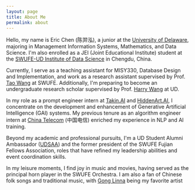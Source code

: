 ```yaml
---
layout: page
title: About Me
permalink: about
---
```


Hello, my name is Eric Chen (陈羿泓), a junior at the [University of Delaware](https://lerner.udel.edu), majoring in Management Information Systems, Mathematics, and Data Science. I'm also enrolled as a JEI (Joint Educational Institute) student at the [SWUFE-UD Institute of Data Science](https://dids.swufe.edu.cn) in Chengdu, China.

Currently, I serve as a teaching assistant for MISY330, Database Design and Implementation, and work as a research assistant supervised by Prof. [Tao Wang](https://gk.swufe.edu.cn/info/1083/1296.htm) at SWUFE. Additionally, I'm preparing to become an undergraduate research scholar supervised by Prof. [Harry Wang](http://harrywang.me) at UD.

In my role as a prompt engineer intern at [Takin.AI](https://takin.ai) and [HiddenArt.AI](https://hiddenart.ai), I concentrate on the development and enhancement of Generative Artificial Intelligence (GAI) systems. My previous tenure as an algorithm engineer intern at [China Telecom](http://www.ffcs.cn) (中国电信) enriched my experience in NLP and AI training.

Beyond my academic and professional pursuits, I'm a UD Student Alumni Ambassador ([UDSAA](https://www.udel.edu/alumni-friends/connect/students/student-alumni-ambassadors/)) and the former president of the SWUFE Fujian Fellows Association, roles that have refined my leadership abilities and event coordination skills.

In my leisure moments, I find joy in music and movies, having served as the principal horn player in the SWUFE Orchestra. I am also a fan of Chinese folk songs and traditional music, with [Gong Linna](http://www.gonglinna.com/index.html) being my favorite artist
